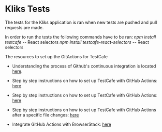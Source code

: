 # Kliks Tests
The tests for the Kliks application is ran when new tests are pushed and pull requests are made.

In order to run the tests the following commands have to be ran:
*npm install testcafe*  -- React selectors 
*npm install testcafe-react-selectors*  -- React selectors 


The resources to set up the GitActions for TestCafe
*   Understanding the process of Github's continuous integration is located [here](https://docs.github.com/en/free-pro-team@latest/actions/guides/about-continuous-integration).

*   Step by step instructions on how to set up TestCafe with GitHub Actions: [here](https://devexpress.github.io/testcafe/documentation/guides/continuous-integration/github-actions.html)

*   Step by step instructions on how to set up TestCafe with GitHub Actions: [here](https://devexpress.github.io/testcafe/documentation/guides/continuous-integration/github-actions.html)

*   Step by step instructions on how to set up TestCafe with GitHub Actions after a specific file changes: [here](https://www.edwardthomson.com/blog/github_actions_10_path_triggers.html)

*   Integrate GitHub Actions with BrowserStack: [here](https://www.browserstack.com/docs/automate/selenium/github-actions)